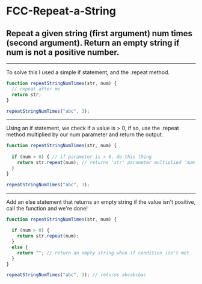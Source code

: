 # FCC-Repeat-a-String
## Repeat a given string (first argument) num times (second argument). Return an empty string if num is not a positive number.
---

To solve this I used a simple if statement, and the .repeat method.
```javascript
function repeatStringNumTimes(str, num) {
  // repeat after me
  return str;
}

repeatStringNumTimes("abc", 3);
```
---

Using an if statement, we check if a value is > 0, if so, use the .repeat method multiplied by our num parameter and return the output.
```javascript
function repeatStringNumTimes(str, num) {
  
  if (num > 0) { // if parameter is > 0, do this thing
    return str.repeat(num); // returns 'str' parameter multiplied 'num' amount of times
  }
}

repeatStringNumTimes("abc", 3);
```

---

Add an else statement that returns an empty string if the value isn't positive, call the function and we're done!
```javascript
function repeatStringNumTimes(str, num) {
  
  if (num > 0) { 
    return str.repeat(num); 
  }
  else {
    return ""; // return an empty string when if condition isn't met
  }
}

repeatStringNumTimes("abc", 3); // returns abcabcbac
```

